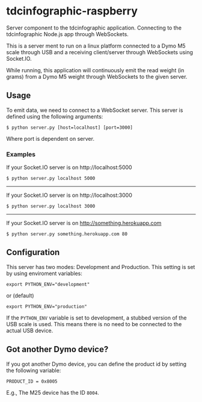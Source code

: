 tdcinfographic-raspberry
========================

Server component to the tdcinfographic application. Connecting to
the tdcinfographic Node.js app through WebSockets.

This is a server ment to run on a linux platform connected to a
Dymo M5 scale through USB and a receiving client/server through
WebSockets using Socket.IO.

While running, this application will continuously emit the read
weight (in grams) from a Dymo M5 weight through WebSockets to
the given server.

## Usage

To emit data, we need to connect to a WebSocket server. This
server is defined using the following arguments:

```
$ python server.py [host=localhost] [port=3000]
```

Where port is dependent on server.

### Examples

If your Socket.IO server is on http://localhost:5000

```
$ python server.py localhost 5000
```
---

If your Socket.IO server is on http://localhost:3000

```
$ python server.py localhost 3000
```

---

If your Socket.IO server is on http://something.herokuapp.com

```
$ python server.py something.herokuapp.com 80
```

## Configuration

This server has two modes: Development and Production. This setting
is set by using enviroment variables:

```
export PYTHON_ENV="development"
```

or (default)

```
export PYTHON_ENV="production"
```

If the `PYTHON_ENV` variable is set to development, a stubbed
version of the USB scale is used. This means there is no need
to be connected to the actual USB device.


## Got another Dymo device?

If you got another Dymo device, you can define the product id
by setting the following variable:

```
PRODUCT_ID = 0x8005
```

E.g., The M25 device has the ID `8004`.